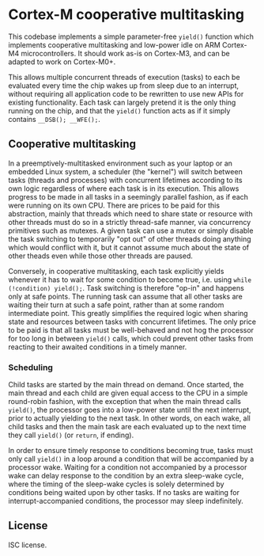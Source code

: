 # Cortex-M cooperative multitasking

This codebase implements a simple parameter-free `yield()` function which implements cooperative multitasking and low-power idle on ARM Cortex-M4 microcontrollers. It should work as-is on Cortex-M3, and can be adapted to work on Cortex-M0+.

This allows multiple concurrent threads of execution (tasks) to each be evaluated every time the chip wakes up from sleep due to an interrupt, without requiring all application code to be rewritten to use new APIs for existing functionality. Each task can largely pretend it is the only thing running on the chip, and that the `yield()` function acts as if it simply contains `__DSB(); __WFE();`.

## Cooperative multitasking

In a preemptively-multitasked environment such as your laptop or an embedded Linux system, a scheduler (the "kernel") will switch between tasks (threads and processes) with concurrent lifetimes according to its own logic regardless of where each task is in its execution. This allows progress to be made in all tasks in a seemingly parallel fashion, as if each were running on its own CPU. There are prices to be paid for this abstraction, mainly that threads which need to share state or resource with other threads must do so in a strictly thread-safe manner, via concurrency primitives such as mutexes. A given task can use a mutex or simply disable the task switching to temporarily "opt out" of other threads doing anything which would conflict with it, but it cannot assume much about the state of other theads even while those other threads are paused.

Conversely, in cooperative multitasking, each task explicitly yields whenever it has to wait for some condition to become true, i.e. using `while (!condition) yield();`. Task switching is therefore "op-in" and happens only at safe points. The running task can assume that all other tasks are waiting their turn at such a safe point, rather than at some random intermediate point. This greatly simplifies the required logic when sharing state and resources between tasks with concurrent lifetimes. The only price to be paid is that all tasks must be well-behaved and not hog the processor for too long in between `yield()` calls, which could prevent other tasks from reacting to their awaited conditions in a timely manner.

### Scheduling

Child tasks are started by the main thread on demand. Once started, the main thread and each child are given equal access to the CPU in a simple round-robin fashion, with the exception that when the main thread calls `yield()`, the processor goes into a low-power state until the next interrupt, prior to actually yielding to the next task. In other words, on each wake, all child tasks and then the main task are each evaluated up to the next time they call `yield()` (or `return`, if ending).

In order to ensure timely response to conditions becoming true, tasks must only call `yield()` in a loop around a condition that will be accompanied by a processor wake. Waiting for a condition not accompanied by a processor wake can delay response to the condition by an extra sleep-wake cycle, where the timing of the sleep-wake cycles is solely determined by conditions being waited upon by other tasks. If no tasks are waiting for interrupt-accompanied conditions, the processor may sleep indefinitely.

## License

ISC license.

